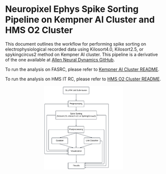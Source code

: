 
# Neuropixel Ephys Spike Sorting Pipeline on Kempner AI Cluster and HMS O2 Cluster

This document outlines the workflow for performing spike sorting on electrophysiological recorded data using Kilosort4.0, Kilosort2.5, or spykingcircus2  method on Kempner AI cluster. This pipeline is a derivative of the one available at [Allen Neural Dynamics GitHub](https://github.com/AllenNeuralDynamics/aind-ephys-pipeline).

To run the analysis on FASRC, please refer to [Kempner AI Cluster README](pipeline/kempner_cluster/README.md). 

To run the analysis on HMS IT RC, please refer to [HMS O2 Cluster README](pipeline/hms_cluster/README.md).  

<p align="center">
  <img src="https://raw.githubusercontent.com/KempnerInstitute/ephys-spike-sorting/main/figures/svg/flowchart-ephys-kilosort4.0-spikesorting.svg" width="50%" />
</p>

